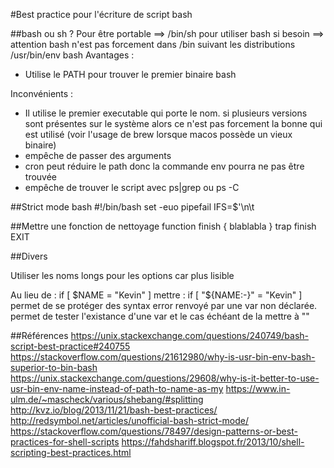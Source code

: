 #Best practice pour l'écriture de script bash

##bash ou sh ?
Pour être portable ==> /bin/sh
pour utiliser bash si besoin ==> attention bash n'est pas forcement dans /bin suivant les distributions
/usr/bin/env bash
Avantages :
 - Utilise le PATH pour trouver le premier binaire bash

Inconvénients :
 - Il utilise le premier executable qui porte le nom. si plusieurs versions sont présentes sur le système alors ce n'est pas forcement la bonne qui est utilisé (voir l'usage de brew lorsque macos possède un vieux binaire)
 - empêche de passer des arguments
 - cron peut réduire le path donc la commande env pourra ne pas être trouvée
 - empêche de trouver le script avec ps|grep ou ps -C

##Strict mode bash
#!/bin/bash
set -euo pipefail
IFS=$'\n\t

##Mettre une fonction de nettoyage
function finish {
  blablabla
}
trap finish EXIT

##Divers

Utiliser les noms longs pour les options car plus lisible 

Au lieu de : if [ $NAME = "Kevin" ]
mettre : if [ "${NAME:-}" = "Kevin" ]
permet de se protéger des syntax error renvoyé par une var non déclarée.
permet de tester l'existance d'une var et le cas échéant de la mettre à ""


##Références
https://unix.stackexchange.com/questions/240749/bash-script-best-practice#240755
https://stackoverflow.com/questions/21612980/why-is-usr-bin-env-bash-superior-to-bin-bash
https://unix.stackexchange.com/questions/29608/why-is-it-better-to-use-usr-bin-env-name-instead-of-path-to-name-as-my
https://www.in-ulm.de/~mascheck/various/shebang/#splitting
http://kvz.io/blog/2013/11/21/bash-best-practices/
http://redsymbol.net/articles/unofficial-bash-strict-mode/
https://stackoverflow.com/questions/78497/design-patterns-or-best-practices-for-shell-scripts
https://fahdshariff.blogspot.fr/2013/10/shell-scripting-best-practices.html

